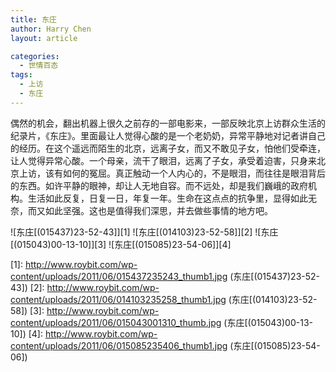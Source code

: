 ```yaml
---
title: 东庄
author: Harry Chen
layout: article

categories:
  - 世情百态
tags:
  - 上访
  - 东庄
---
```


  偶然的机会，翻出机器上很久之前存的一部电影来，一部反映北京上访群众生活的纪录片，《东庄》。里面最让人觉得心酸的是一个老奶奶，异常平静地对记者讲自己的经历。在这个遥远而陌生的北京，远离子女，而又不敢见子女，怕他们受牵连，让人觉得异常心酸。一个母亲，流干了眼泪，远离了子女，承受着迫害，只身来北京上访，该有如何的冤屈。真正触动一个人内心的，不是眼泪，而往往是眼泪背后的东西。如许平静的眼神，却让人无地自容。而不远处，却是我们巍峨的政府机构。生活如此反复，日复一日，年复一年。生命在这点点的抗争里，显得如此无奈，而又如此坚强。这也是值得我们深思，并去做些事情的地方吧。

![东庄\[\(015437\)23-52-43\]][1] ![东庄\[\(014103\)23-52-58\]][2] ![东庄\[\(015043\)00-13-10\]][3] ![东庄\[\(015085\)23-54-06\]][4]

   [1]: http://www.roybit.com/wp-content/uploads/2011/06/015437235243_thumb1.jpg (东庄[(015437)23-52-43])
   [2]: http://www.roybit.com/wp-content/uploads/2011/06/014103235258_thumb1.jpg (东庄[(014103)23-52-58])
   [3]: http://www.roybit.com/wp-content/uploads/2011/06/015043001310_thumb.jpg (东庄[(015043)00-13-10])
   [4]: http://www.roybit.com/wp-content/uploads/2011/06/015085235406_thumb1.jpg (东庄[(015085)23-54-06])
